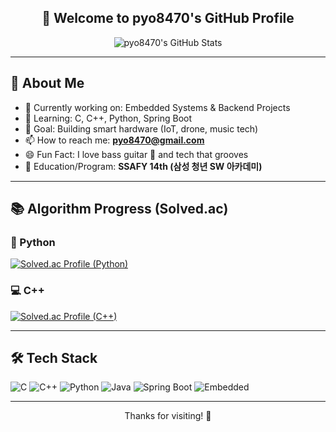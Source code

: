 <!-- GitHub README for pyo8470 -->

<h2 align="center">👋 Welcome to pyo8470's GitHub Profile</h2>

<p align="center">
  <img src="https://github-readme-stats.vercel.app/api?username=pyo8470&show_icons=true&theme=radical" alt="pyo8470's GitHub Stats" />
</p>

---

## 🚀 About Me
- 🔭 Currently working on: Embedded Systems & Backend Projects
- 🌱 Learning: C, C++, Python, Spring Boot
- 🎯 Goal: Building smart hardware (IoT, drone, music tech)
- 📫 How to reach me: **pyo8470@gmail.com**
- 😄 Fun Fact: I love bass guitar 🎸 and tech that grooves
- 📘 Education/Program: **SSAFY 14th (삼성 청년 SW 아카데미)**

---

## 📚 Algorithm Progress (Solved.ac)

### 🐍 Python
[![Solved.ac Profile (Python)](http://mazassumnida.wtf/api/v2/generate_badge?boj=pyo8470)](https://solved.ac/pyo8470)

### 💻 C++
[![Solved.ac Profile (C++)](http://mazassumnida.wtf/api/v2/generate_badge?boj=cgantro)](https://solved.ac/cgantro)

---

## 🛠️ Tech Stack

![C](https://img.shields.io/badge/C-A8B9CC?style=flat-square&logo=c&logoColor=white)
![C++](https://img.shields.io/badge/C++-00599C?style=flat-square&logo=c%2B%2B&logoColor=white)
![Python](https://img.shields.io/badge/Python-3776AB?style=flat-square&logo=python&logoColor=white)
![Java](https://img.shields.io/badge/Java-007396?style=flat-square&logo=java&logoColor=white)
![Spring Boot](https://img.shields.io/badge/Spring_Boot-6DB33F?style=flat-square&logo=spring-boot&logoColor=white)
![Embedded](https://img.shields.io/badge/Embedded-blue?style=flat-square)

---

<p align="center">Thanks for visiting! 🙌</p>
